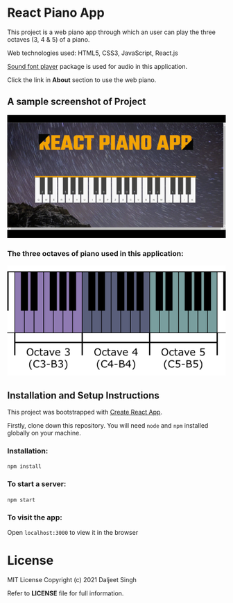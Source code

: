 # React Piano App

This project is a web piano app through which an user can play the three octaves (3, 4 & 5) of a piano. 

Web technologies used: HTML5, CSS3, JavaScript, React.js

[Sound font player](https://www.npmjs.com/package/soundfont-player) package is used for audio in this application.

Click the link in **About** section to use the web piano.

## A sample screenshot of Project

![Screesshot of default](https://github.com/Dev-Daljeet/Screenshots/blob/master/ReactPianoApp/default.gif?raw=true)

### The three octaves of piano used in this application:

![Screenshot of three ocatves](https://github.com/Dev-Daljeet/Screenshots/blob/master/ReactPianoApp/octaves.png?raw=true)

## Installation and Setup Instructions

This project was bootstrapped with [Create React App](https://github.com/facebook/create-react-app). 

Firstly, clone down this repository. You will need `node` and `npm` installed globally on your machine. 

### Installation:

`npm install`   

### To start a server:

`npm start`  

### To visit the app:

Open `localhost:3000` to view it in the browser  

# License
MIT License
Copyright (c) 2021 Daljeet Singh

Refer to **LICENSE** file for full information.


